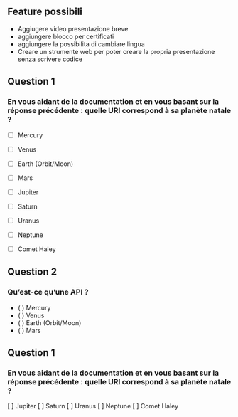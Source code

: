 
## Feature possibili
* Aggiugere video presentazione breve
* aggiungere blocco per certificati
* aggiungere la possibilita di cambiare lingua
* Creare un strumente web per poter creare la propria presentazione senza scrivere codice 

## Question 1
### En vous aidant de la documentation et en vous basant sur la réponse précédente : quelle URI correspond à sa planète natale ?
- [ ] Mercury
- [ ] Venus
- [ ] Earth (Orbit/Moon)
- [ ] Mars
- [ ] Jupiter
- [ ] Saturn
- [ ] Uranus
- [ ] Neptune
- [ ] Comet Haley


## Question 2
### Qu’est-ce qu’une API ?
- ( ) Mercury
- ( ) Venus
- ( ) Earth (Orbit/Moon)
- ( ) Mars

## Question 1
### En vous aidant de la documentation et en vous basant sur la réponse précédente : quelle URI correspond à sa planète natale ?
[ ] Jupiter
[ ] Saturn
[ ] Uranus
[ ] Neptune
[ ] Comet Haley
